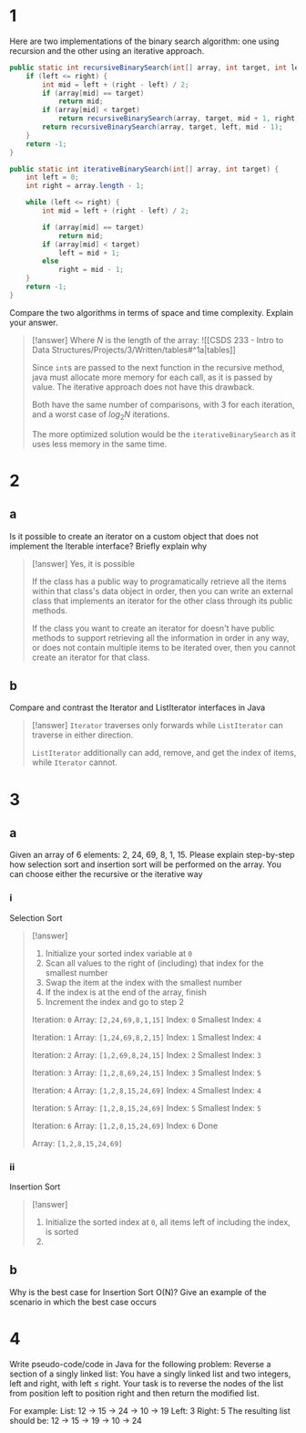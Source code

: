 # 1

Here are two implementations of the binary search algorithm: one using recursion and the other using an iterative approach.

```java
public static int recursiveBinarySearch(int[] array, int target, int left, int right) {
	if (left <= right) {
		int mid = left + (right - left) / 2;
		if (array[mid] == target)
			return mid;
		if (array[mid] < target)
			return recursiveBinarySearch(array, target, mid + 1, right);
		return recursiveBinarySearch(array, target, left, mid - 1);
	}
	return -1;
}
```

```java
public static int iterativeBinarySearch(int[] array, int target) {
	int left = 0;
	int right = array.length - 1;

	while (left <= right) {
		int mid = left + (right - left) / 2;

		if (array[mid] == target)
			return mid;
		if (array[mid] < target)
			left = mid + 1;
		else
			right = mid - 1;
	}
	return -1;
}
```

Compare the two algorithms in terms of space and time complexity. Explain your answer.

> [!answer]
> Where $N$ is the length of the array:
> ![[CSDS 233 - Intro to Data Structures/Projects/3/Written/tables#^1a|tables]]
> 
> Since `int`s are passed to the next function in the recursive method, java must allocate more memory for each call, as it is passed by value. The iterative approach does not have this drawback.
> 
> Both have the same number of comparisons, with 3 for each iteration, and a worst case of $log_2N$ iterations.
> 
> The more optimized solution would be the `iterativeBinarySearch` as it uses less memory in the same time.
 
# 2

## a

Is it possible to create an iterator on a custom object that does not implement the Iterable interface? Briefly explain why

> [!answer]
> Yes, it is possible
> 
> If the class has a public way to programatically retrieve all the items within that class's data object in order, then you can write an external class that implements an iterator for the other class through its public methods.
> 
> If the class you want to create an iterator for doesn't have public methods to support retrieving all the information in order in any way, or does not contain multiple items to be iterated over, then you cannot create an iterator for that class.

## b

Compare and contrast the Iterator and ListIterator interfaces in Java

> [!answer]
> `Iterator` traverses only forwards while `ListIterator` can traverse in either direction.
> 
> `ListIterator` additionally can add, remove, and get the index of items, while `Iterator` cannot.

# 3

## a

Given an array of 6 elements: 2, 24, 69, 8, 1, 15. Please explain step-by-step how selection sort and insertion sort will be performed on the array. You can choose either the recursive or the iterative way

### i

Selection Sort

> [!answer]
> 1. Initialize your sorted index variable at `0`
> 2. Scan all values to the right of (including) that index for the smallest number
> 3. Swap the item at the index with the smallest number
> 4. If the index is at the end of the array, finish
> 5. Increment the index and go to step 2
> 
> Iteration: `0`
> Array: `[2,24,69,8,1,15]`
> Index: `0`
> Smallest Index: `4`
> 
> Iteration: `1`
> Array: `[1,24,69,8,2,15]`
> Index: `1`
> Smallest Index: `4` 
> 
> Iteration: `2`
> Array: `[1,2,69,8,24,15]`
> Index: `2`
> Smallest Index: `3`
> 
> Iteration: `3`
> Array: `[1,2,8,69,24,15]`
> Index: `3`
> Smallest Index: `5`
> 
> Iteration: `4`
> Array: `[1,2,8,15,24,69]`
> Index: `4`
> Smallest Index: `4`
> 
> Iteration: `5`
> Array: `[1,2,8,15,24,69]`
> Index: `5`
> Smallest Index: `5`
> 
> Iteration: `6`
> Array: `[1,2,8,15,24,69]`
> Index: `6`
> Done
> 
> Array: `[1,2,8,15,24,69]`

### ii

Insertion Sort

> [!answer]
> 1. Initialize the sorted index at `0`, all items left of including the index, is sorted
> 2. 

## b

Why is the best case for Insertion Sort O(N)? Give an example of the scenario in which the best case occurs

# 4

Write pseudo-code/code in Java for the following problem:
Reverse a section of a singly linked list: You have a singly linked list and two integers, left and right, with left ≤ right. Your task is to reverse the nodes of the list from position left to position right and then return the modified list.

For example:
List: 12 → 15 → 24 → 10 → 19
Left: 3
Right: 5
The resulting list should be: 12 → 15 → 19 → 10 → 24